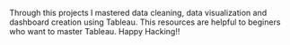 Through this projects I mastered data cleaning, data visualization and dashboard creation using Tableau.
This resources are helpful to beginers who want to master Tableau.
Happy Hacking!!
